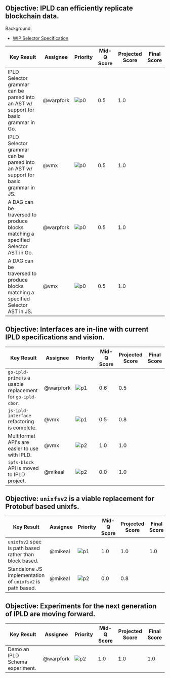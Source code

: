 ## Objective: IPLD can efficiently replicate blockchain data.

Background:

* [WIP Selector Specification](https://github.com/ipld/specs/pull/74/files)

| Key Result | Assignee | Priority | Mid-Q Score | Projected Score | Final Score |
| ---------- | -------- | -------- | ----------- | --------------- | ----------- |
| IPLD Selector grammar can be parsed into an AST w/ support for basic grammar in Go. | @warpfork | ![p0](https://ipfs.io/ipfs/QmV88khHDJEXi7wo6o972MZWY661R9PhrZW6dvpFP6jnMn/p0.svg) | 0.5 | 1.0 | |
| IPLD Selector grammar can be parsed into an AST w/ support for basic grammar in JS. | @vmx | ![p0](https://ipfs.io/ipfs/QmV88khHDJEXi7wo6o972MZWY661R9PhrZW6dvpFP6jnMn/p0.svg) | 0.5 | 1.0 | |
| A DAG can be traversed to produce blocks matching a specified Selector AST in Go. | @warpfork | ![p0](https://ipfs.io/ipfs/QmV88khHDJEXi7wo6o972MZWY661R9PhrZW6dvpFP6jnMn/p0.svg) | 0.5 | 1.0 | |
| A DAG can be traversed to produce blocks matching a specified Selector AST in JS. | @vmx | ![p0](https://ipfs.io/ipfs/QmV88khHDJEXi7wo6o972MZWY661R9PhrZW6dvpFP6jnMn/p0.svg) | 0.5 | 1.0 | |

## Objective: Interfaces are in-line with current IPLD specifications and vision.

| Key Result | Assignee | Priority | Mid-Q Score | Projected Score | Final Score |
| ---------- | -------- | -------- | ----------- | --------------- | ----------- |
| `go-ipld-prime` is a usable replacement for `go-ipld-cbor`. | @warpfork | ![p1](https://ipfs.io/ipfs/QmV88khHDJEXi7wo6o972MZWY661R9PhrZW6dvpFP6jnMn/p1.svg) | 0.6 | 0.5 | |
| `js-ipld-interface` refactoring is complete. | @vmx | ![p1](https://ipfs.io/ipfs/QmV88khHDJEXi7wo6o972MZWY661R9PhrZW6dvpFP6jnMn/p1.svg) | 0.5 | 0.8 | |
| Multiformat API's are easier to use with IPLD. | @vmx | ![p2](https://ipfs.io/ipfs/QmV88khHDJEXi7wo6o972MZWY661R9PhrZW6dvpFP6jnMn/p2.svg) | 1.0 | 1.0 | |
| `ipfs-block` API is moved to IPLD project.| @mikeal | ![p2](https://ipfs.io/ipfs/QmV88khHDJEXi7wo6o972MZWY661R9PhrZW6dvpFP6jnMn/p2.svg) | 0.0 | 1.0 | |

## Objective: `unixfsv2` is a viable replacement for Protobuf based unixfs.

| Key Result | Assignee | Priority | Mid-Q Score | Projected Score | Final Score |
| ---------- | -------- | -------- | ----------- | --------------- | ----------- |
| `unixfsv2` spec is path based rather than block based.| @mikeal | ![p1](https://ipfs.io/ipfs/QmV88khHDJEXi7wo6o972MZWY661R9PhrZW6dvpFP6jnMn/p1.svg) | 1.0 | 1.0 | 1.0 |
| Standalone JS implementation of `unixfsv2` is path based.| @mikeal | ![p2](https://ipfs.io/ipfs/QmV88khHDJEXi7wo6o972MZWY661R9PhrZW6dvpFP6jnMn/p2.svg) | 0.0 | 0.8 | |

## Objective: Experiments for the next generation of IPLD are moving forward.

| Key Result | Assignee | Priority | Mid-Q Score | Projected Score | Final Score |
| ---------- | -------- | -------- | ----------- | --------------- | ----------- |
| Demo an IPLD Schema experiment. | @warpfork | ![p2](https://ipfs.io/ipfs/QmV88khHDJEXi7wo6o972MZWY661R9PhrZW6dvpFP6jnMn/p2.svg) | 1.0 | 1.0 | 1.0 |
